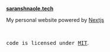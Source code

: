 **[saranshnaole.tech](https://saranshnaole.tech)**

My personal website powered by [Nextjs](https://nextjs.org/)

<br>

<samp>code is licensed under <a href='./LICENSE'>MIT</a></samp>.
